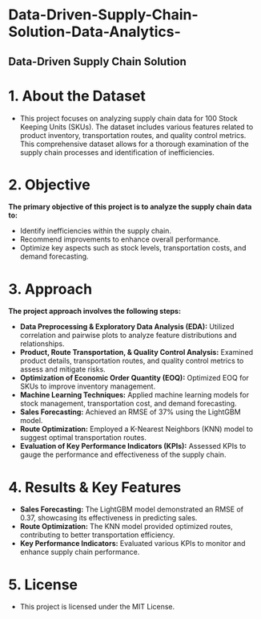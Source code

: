 # Data-Driven-Supply-Chain-Solution-Data-Analytics-
## Data-Driven Supply Chain Solution
# 1. About the Dataset
- This project focuses on analyzing supply chain data for 100 Stock Keeping Units (SKUs). The dataset includes various features related to product inventory, transportation routes, and quality control metrics. This comprehensive dataset allows for a thorough examination of the supply chain processes and identification of inefficiencies.

# 2. Objective
**The primary objective of this project is to analyze the supply chain data to:**
- Identify inefficiencies within the supply chain.
- Recommend improvements to enhance overall performance.
- Optimize key aspects such as stock levels, transportation costs, and demand forecasting.

# 3. Approach
**The project approach involves the following steps:**
- **Data Preprocessing & Exploratory Data Analysis (EDA):** Utilized correlation and pairwise plots to analyze feature distributions and relationships.
- **Product, Route Transportation, & Quality Control Analysis:** Examined product details, transportation routes, and quality control metrics to assess and mitigate risks.
- **Optimization of Economic Order Quantity (EOQ):** Optimized EOQ for SKUs to improve inventory management.
- **Machine Learning Techniques:** Applied machine learning models for stock management, transportation cost, and demand forecasting.
- **Sales Forecasting:** Achieved an RMSE of 37% using the LightGBM model.
- **Route Optimization:** Employed a K-Nearest Neighbors (KNN) model to suggest optimal transportation routes.
- **Evaluation of Key Performance Indicators (KPIs):** Assessed KPIs to gauge the performance and effectiveness of the supply chain.

# 4. Results & Key Features
- **Sales Forecasting:** The LightGBM model demonstrated an RMSE of 0.37, showcasing its effectiveness in predicting sales.
- **Route Optimization:** The KNN model provided optimized routes, contributing to better transportation efficiency.
- **Key Performance Indicators:** Evaluated various KPIs to monitor and enhance supply chain performance.
  
# 5. License
- This project is licensed under the MIT License.



